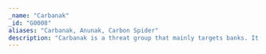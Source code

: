 ```yaml
---
_name: "Carbanak"
_id: "G0008"
aliases: "Carbanak, Anunak, Carbon Spider"
description: "Carbanak is a threat group that mainly targets banks. It also refers to malware of the same name (Carbanak). It is sometimes referred to as FIN7, but these appear to be two groups using the same Carbanak malware and are therefore tracked separately.  "
---
```

